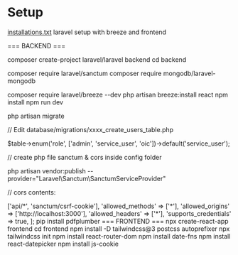 # Setup


[installations.txt](https://github.com/user-attachments/files/22192671/installations.txt)
laravel setup with breeze and frontend

=== BACKEND ===

composer create-project laravel/laravel backend
cd backend

composer require laravel/sanctum
composer require mongodb/laravel-mongodb

composer require laravel/breeze --dev
php artisan breeze:install react
npm install
npm run dev

php artisan migrate

// Edit database/migrations/xxxx_create_users_table.php

$table->enum('role', ['admin', 'service_user', 'oic'])->default('service_user');

// create php file sanctum & cors inside config folder

php artisan vendor:publish --provider="Laravel\Sanctum\SanctumServiceProvider"

// cors contents:
<?php

return [
    'paths' => ['api/*', 'sanctum/csrf-cookie'],
    'allowed_methods' => ['*'],
    'allowed_origins' => ['http://localhost:3000'],
    'allowed_headers' => ['*'],
    'supports_credentials' => true,
];

pip install pdfplumber


=== FRONTEND ===

npx create-react-app frontend
cd frontend
npm install -D tailwindcss@3 postcss autoprefixer
npx tailwindcss init
npm install react-router-dom
npm install date-fns
npm install react-datepicker
npm install js-cookie

